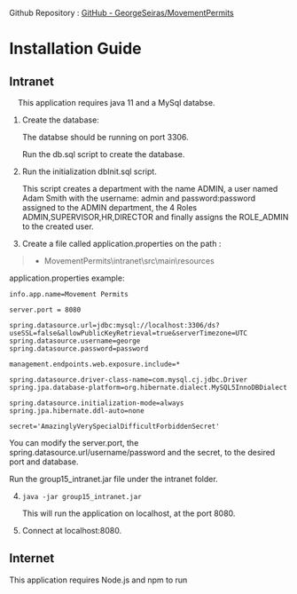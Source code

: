 Github Repository : [GitHub - GeorgeSeiras/MovementPermits](https://github.com/GeorgeSeiras/MovementPermits)

# Installation Guide

## Intranet

    This application requires java 11 and a MySql databse.

1. Create the database:
   
   The databse should be running on port 3306.
   
   Run the db.sql script to create the database.

2. Run the initialization dbInit.sql script.
   
   This script creates a department with the name ADMIN, a user named Adam Smith with the username: admin and password:password assigned to the ADMIN department, the 4 Roles ADMIN,SUPERVISOR,HR,DIRECTOR and finally assigns the ROLE_ADMIN to the created user.

3.  Create a file called application.properties on the path :   
   
   > - MovementPermits\intranet\src\main\resources
   
   application.properties example:
   
   ```
   info.app.name=Movement Permits
   
   server.port = 8080
   
   spring.datasource.url=jdbc:mysql://localhost:3306/ds?useSSL=false&allowPublicKeyRetrieval=true&serverTimezone=UTC
   spring.datasource.username=george
   spring.datasource.password=password
   
   management.endpoints.web.exposure.include=*
   
   spring.datasource.driver-class-name=com.mysql.cj.jdbc.Driver
   spring.jpa.database-platform=org.hibernate.dialect.MySQL5InnoDBDialect
   
   spring.datasource.initialization-mode=always
   spring.jpa.hibernate.ddl-auto=none
   
   secret='AmazinglyVerySpecialDifficultForbiddenSecret'
   ```
   
   You can modify the server.port, the spring.datasource.url/username/password and the secret, to the desired port and database.
   
   Run the group15_intranet.jar file under the intranet folder.

4. ```
   java -jar group15_intranet.jar
   ```
   
   This will run the application on localhost, at the port 8080.

5. Connect at localhost:8080.



## Internet

This application requires Node.js and npm to run
